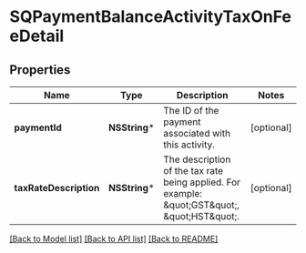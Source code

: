 # SQPaymentBalanceActivityTaxOnFeeDetail

## Properties
Name | Type | Description | Notes
------------ | ------------- | ------------- | -------------
**paymentId** | **NSString*** | The ID of the payment associated with this activity. | [optional] 
**taxRateDescription** | **NSString*** | The description of the tax rate being applied. For example: \&quot;GST\&quot;, \&quot;HST\&quot;. | [optional] 

[[Back to Model list]](../README.md#documentation-for-models) [[Back to API list]](../README.md#documentation-for-api-endpoints) [[Back to README]](../README.md)


